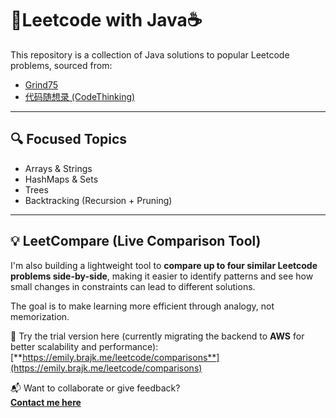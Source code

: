 # 🧠Leetcode with Java☕

This repository is a collection of Java solutions to popular Leetcode problems, sourced from:

- [Grind75](https://www.techinterviewhandbook.org/grind75)
- [代码随想录 (CodeThinking)](https://programmercarl.com/)

---

## 🔍 Focused Topics

- Arrays & Strings
- HashMaps & Sets
- Trees
- Backtracking (Recursion + Pruning)

---

## 💡 LeetCompare (Live Comparison Tool)

I'm also building a lightweight tool to **compare up to four similar Leetcode problems side-by-side**, making it easier to identify patterns and see how small changes in constraints can lead to different solutions. 

The goal is to make learning more efficient through analogy, not memorization. 

🔗 Try the trial version here (currently migrating the backend to **AWS** for better scalability and performance):  
[**https://emily.brajk.me/leetcode/comparisons**](https://emily.brajk.me/leetcode/comparisons)

📬 Want to collaborate or give feedback?  
[**Contact me here**](https://emily.brajk.me/contact)
